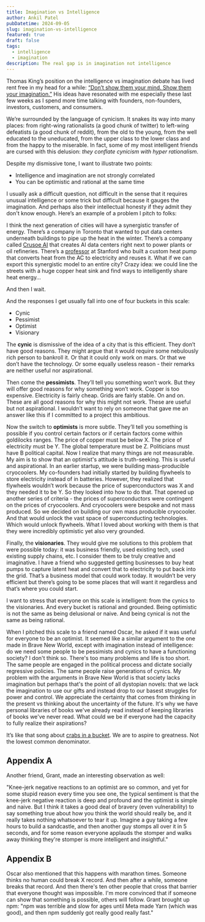 ```yaml
---
title: Imagination vs Intelligence
author: Ankil Patel
pubDatetime: 2024-09-05
slug: imagination-vs-intelligence
featured: true
draft: false
tags:
  - intelligence
  - imagination
description: The real gap is in imagination not intelligence
---
```


Thomas King’s position on the intelligence vs imagination debate has lived rent free in my head for a while: [“Don’t show them your mind. Show them your imagination.”](https://cislit.weebly.com/uploads/2/6/1/1/26116552/the_truth_about_stories_by_thomas_king.pdf) His ideas have resonated with me especially these last few weeks as I spend more time talking with founders, non-founders, investors, customers, and consumers.

We’re surrounded by the language of cynicism. It snakes its way into many places: from right-wing rationalists (a good chunk of twitter) to left-wing defeatists (a good chunk of reddit), from the old to the young, from the well educated to the uneducated, from the upper class to the lower class and from the happy to the miserable. In fact, some of my most intelligent friends are cursed with this delusion: _they conflate cynicism with hyper rationalism_.

Despite my dismissive tone, I want to illustrate two points:

- Intelligence and imagination are not strongly correlated
- You can be optimistic and rational at the same time

I usually ask a difficult question, not difficult in the sense that it requires unusual intelligence or some trick but difficult because it gauges the imagination. And perhaps also their intellectual honesty if they admit they don't know enough. Here’s an example of a problem I pitch to folks:

I think the next generation of cities will have a synergistic transfer of energy. There’s a company in Toronto that wanted to put data centers underneath buildings to pipe up the heat in the winter. There’s a company called [Crusoe AI](https://crusoe.ai/) that creates AI data centers right next to power plants or oil refineries. There’s a [professor](https://www.newyorker.com/news/daily-comment/california-is-showing-how-a-big-state-can-power-itself-without-fossil-fuels) at Stanford who built a custom heat pump that converts heat from the AC to electricity and reuses it. What if we can export this synergistic model to an entire city? Crazy idea: we could line the streets with a huge copper heat sink and find ways to intelligently share heat energy…

And then I wait.

And the responses I get usually fall into one of four buckets in this scale:

- Cynic
- Pessimist
- Optimist
- Visionary

The **cynic** is dismissive of the idea of a city that is this efficient. They don’t have good reasons. They might argue that it would require some nebulously rich person to bankroll it. Or that it could only work on mars. Or that we don’t have the technology. Or some equally useless reason - their remarks are neither useful nor aspirational.

Then come the **pessimists**. They’ll tell you something won’t work. But they will offer good reasons for why something won’t work. Copper is too expensive. Electricity is fairly cheap. Grids are fairly stable. On and on. These are all good reasons for why this might not work. These are useful but not aspirational. I wouldn’t want to rely on someone that gave me an answer like this if I committed to a project this ambitious.

Now the switch to **optimists** is more subtle. They’ll tell you something is possible if you control certain factors or if certain factors come within goldilocks ranges. The price of copper must be below X. The price of electricity must be Y. The global temperature must be Z. Politicians must have B political capital. Now I realize that many things are not measurable. My aim is to show that an optimist's attitude is truth-seeking. This is useful and aspirational. In an earlier startup, we were building mass-producible cryocoolers. My co-founders had initially started by building flywheels to store electricity instead of in batteries. However, they realized that flywheels wouldn’t work because the price of superconductors was X and they needed it to be Y. So they looked into how to do that. That opened up another series of criteria - the prices of superconductors were contingent on the prices of cryocoolers. And cryocoolers were bespoke and not mass produced. So we decided on building our own mass producible cryocooler. And that would unlock the vast space of superconducting technologies. Which would unlock flywheels. What I loved about working with them is that they were incredibly optimistic yet also very grounded.

Finally, the **visionaries**. They would give me solutions to this problem that were possible today: it was business friendly, used existing tech, used existing supply chains, etc. I consider them to be truly creative and imaginative. I have a friend who suggested getting businesses to buy heat pumps to capture latent heat and convert that to electricity to put back into the grid. That’s a business model that could work today. It wouldn’t be very efficient but there’s going to be some places that will want it regardless and that’s where you could start.

I want to stress that everyone on this scale is intelligent: from the cynics to the visionaries. And every bucket is rational and grounded. Being optimistic is not the same as being delusional or naive. And being cynical is not the same as being rational.

When I pitched this scale to a friend named Oscar, he asked if it was useful for everyone to be an optimist. It seemed like a similar argument to the one made in Brave New World, except with imagination instead of intelligence: do we need some people to be pessimists and cynics to have a functioning society? I don't think so. There's too many problems and life is too short. The same people are engaged in the political process and dictate socially regressive policies. The same people raise generations of cynics. My problem with the arguments in Brave New World is that society lacks imagination but perhaps that's the point of all dystopian novels: that we lack the imagination to use our gifts and instead drop to our basest struggles for power and control. We appreciate the certainty that comes from thinking in the present vs thinking about the uncertainty of the future. It's why we have personal libraries of books we've already read instead of keeping libraries of books we've never read. What could we be if everyone had the capacity to fully realize their aspirations?

It’s like that song about [crabs in a bucket](https://en.wikipedia.org/wiki/Crab_mentality). We are to aspire to greatness. Not the lowest common denominator.

## Appendix A

Another friend, Grant, made an interesting observation as well:

"Knee-jerk negative reactions to an optimist are so common, and yet for some stupid reason every time you see one, the typical sentiment is that the knee-jerk negative reaction is deep and profound and the optimist is simple and naive.
But I think it takes a good deal of bravery (even vulnerability) to say something true about how you think the world should really be, and it really takes nothing whatsoever to tear it up.
Imagine a guy taking a few hours to build a sandcastle, and then another guy stomps all over it in 5 seconds, and for some reason everyone applauds the stomper and walks away thinking they're stomper is more intelligent and insightful."

## Appendix B

Oscar also mentioned that this happens with marathon times. Someone thinks no human could break X record. And then after a while, someone breaks that record. And then there's ten other people that cross that barrier that everyone thought was impossible. I'm more convinced that if someone can show that something is possible, others will follow. Grant brought up npm: "npm was terrible and slow for ages until Meta made Yarn (which was good), and then npm suddenly got really good really fast."

